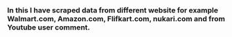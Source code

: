 
### In this I have scraped data from different website for example Walmart.com, Amazon.com, Flifkart.com, nukari.com and from Youtube user comment.
